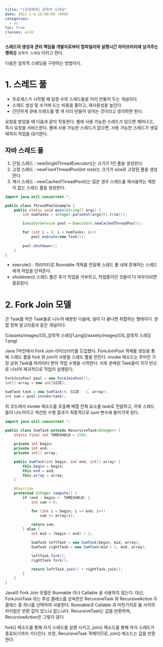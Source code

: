 ```yaml
---
title: "[운영체제] 암묵적 스레딩"
date: 2021-1-8 18:00:00 +0900
categories:
  - os
toc: true
classes: wide
---
```


**스레드의 생성과 관리 책임을 개발자로부터 컴파일러와 실행시간 라이브러리에 넘겨주는 행위**를 `암묵적 스레딩` 이라고 한다.

다음은 암묵적 스레딩을 구현하는 방법이다.

# 1. 스레드 풀

- 프로세스가 시작될 때 일정 수의 스레드들을 미리 만들어 두는 개념이다.
- 스레드 생성 및 수거에 드는 비용을 줄이고, 재사용성을 높인다.
- 간단하게 큐에 쓰레드를 몇 개 미리 만들어 넣어논 것이라고 생각하면 된다.

요청을 받았을 때 다음과 같이 작동한다. 풀에 사용 가능한 스레드가 있으면 깨어나고, 즉시 요청을 서비스한다. 풀에 사용 가능한 스레드가 없으면, 사용 가능한 스레드가 생길 때까지 작업을 대기한다.

## 자바 스레드 풀

1. 단일 스레드 : newSingleThreadExecutor()는 크기가 1인 풀을 생성한다.
2. 고정 스레드 : newFixedThreadPool(int size)는 크기가 size로 고정된 풀을 생성한다.
3. 캐시 스레드 : newCachedThreadPool()는 많은 경우 스레드를 재사용하는 제한이 없는 스레드 풀을 생성한다.

```java
import java.util.concurrent.*;

public class ThreadPoolExample {
	public static void main(String[] args) {
		int numTasks = Integer.parseInt(args[0].trim());

		ExecutorService pool = Executors.newCachedThreadPool();

		for (int i = 0; i < numTasks; i++)
			pool.execute(new Task());
		
		pool.shutdown();
	}
}
```

- execute() : 파라미터로 Runnable 객체를 전달해 스레드 풀 내에 존재하는 스레드에게 작업을 던져준다.
- shutdown() 스레드 풀은 추가 작업을 거부하고, 작업중이던 것들이 다 마무리되면 종료된다.

# 2. Fork Join 모델

큰 Task를 작은 Task들로 나누어 배분한 다음에, 일이 다 끝나면 취합하는 형태이다. 분할 정복 알고리즘과 같은 개념이다.

![/assets/images/OS_암묵적 스레딩1.png](/assets/images/OS_암묵적 스레딩1.png)

Java 7버전에서 Fork Join 라이브러리를 도입했다. ForkJoinPool 객체를 생성을 통해 스레드 풀을 fork 와 join이 사용될 스레드 풀을 만든다. invoke 메소드는 주어진 가장 상위 Task를 파라미터 받아 작업 수행을 시작한다. 이후 분배된 Task들이 각각 반으로 나뉘어 재귀적으로 작업이 실행된다.

```java
ForkJoinPool pool = new ForkJoinPool();
int[] array = new int[SIZE];

SumTask task = new SumTask(0, SIZE - 1, array);
int sum = pool.invoke(task);
```

위 코드에서 invoke 메소드를 호출해 배열 전체 요소를 task로 전달하고, 이후 스레드들이 나누어지고 계산된 수행 결과가 최종적으로 sum 변수에 들어가게 된다.

```java
import java.util.concurrent.*;

public class SumTask extends RecursiveTask<Integer> {
	static final int THRESHOLD = 1000;
	
	private int begin;
	private int end;
	private int[] array;

	public SumTask(int begin, int end, int[] array) {
		this.begin = begin;
		this.end = end;
		this.array = array;
	}

	@Override
	protected Integer compute() {
		if (end - begin <  THRESHOLD) {
			int sum = 0;

			for (int i = begin; i <= end; i++)
				sum += array[i];
	
			return sum;
		} else {
			int mid = (begin + end) / 2;

			SumTask leftTask = new SumTask(begin, mid, array);
			SumTask rightTask = new SumTask(mid + 1, end, array);

			leftTask.fork();
			rightTask.fork();

			return leftTask.join() + rightTask.join();
		}
	}
}

```

Java의 Fork Join 모델은 Runnable 이나 Callable 을 사용하지 않는다. 대신, ForkJoinTask 라는 추상 클래스를 상속받은 RecursiveTask 와 RecursiveAction 두 클래스 중 하나를 선택하여 사용한다. Runnable과 Callable 과 마찬가지로 둘 사이의 차이점은 반환 값이 있느냐 없느냐다. RecursiveTask는 값을 반환하며, RecursiveAction은 그렇지 않다.

fork() 메소드를 통해 자식 스레드를 실행 시키고, join() 메소드를 통해 자식 스레드가 종료되기까지 기다린다. 또한, RecursiveTask 객체이므로, join() 메소드는 값을 반환한다.